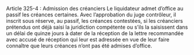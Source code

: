 Article 325-4 : Admission des créanciers
Le liquidateur admet d’office au passif les créances certaines. Avec l’approbation du juge contrôleur, il inscrit sous réserve, au passif, les créances contestées, si les créanciers prétendus ont déjà saisi la juridiction compétente ou s’ils la saisissent dans un délai de quinze jours à dater de la réception de la lettre recommandée avec accusé de réception qui leur est adressée en vue de leur faire connaître que leurs créances n’ont pas été admises d’office.